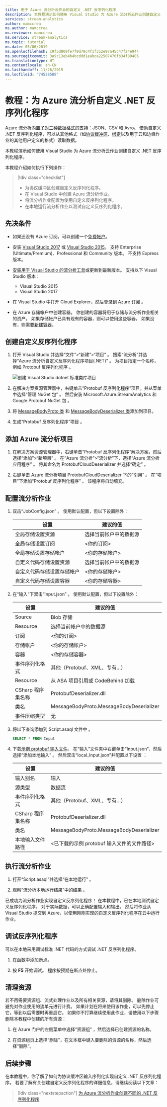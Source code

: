 ```yaml
---
title: 用于 Azure 流分析云作业的自定义 .NET 反序列化程序
description: 本教程演示如何使用 Visual Studio 为 Azure 流分析云作业创建自定义 .NET 反序列化程序。
services: stream-analytics
author: mamccrea
ms.author: mamccrea
ms.reviewer: mamccrea
ms.service: stream-analytics
ms.topic: tutorial
ms.date: 05/06/2019
ms.openlocfilehash: c9f5d909fe7f9d79c4f1f352e97a45c47f24e944
ms.sourcegitcommit: 3a9c13eb4b4bcddd1eabca22507476fb34f89405
ms.translationtype: HT
ms.contentlocale: zh-CN
ms.lasthandoff: 11/26/2019
ms.locfileid: "74528588"
---
```

# <a name="tutorial-custom-net-deserializers-for-azure-stream-analytics"></a>教程：为 Azure 流分析自定义 .NET 反序列化程序

Azure 流分析[内置了对三种数据格式的支持](stream-analytics-parsing-json.md)：JSON、CSV 和 Avro。 借助自定义 .NET 反序列化程序，可以从其他格式（如[协议缓冲区](https://developers.google.com/protocol-buffers/)、[绑定](https://github.com/Microsoft/bond)以及用于云和边缘作业的其他用户定义的格式）读取数据。

本教程演示如何使用 Visual Studio 为 Azure 流分析云作业创建自定义 .NET 反序列化程序。 

本教程介绍如何执行下列操作：

> [!div class="checklist"]
> * 为协议缓冲区创建自定义反序列化程序。
> * 在 Visual Studio 中创建 Azure 流分析作业。
> * 将流分析作业配置为使用自定义反序列化程序。
> * 在本地运行流分析作业以测试自定义反序列化程序。

## <a name="prerequisites"></a>先决条件

* 如果还没有 Azure 订阅，可以创建一个[免费帐户](https://azure.microsoft.com/free/?WT.mc_id=A261C142F)。

* 安装 [Visual Studio 2017](https://www.visualstudio.com/downloads/) 或 [Visual Studio 2015](https://www.visualstudio.com/vs/older-downloads/)。 支持 Enterprise (Ultimate/Premium)、Professional 和 Community 版本。 不支持 Express 版本。

* [安装用于 Visual Studio 的流分析工具](stream-analytics-tools-for-visual-studio-install.md)或更新到最新版本。 支持以下 Visual Studio 版本：
   * Visual Studio 2015
   * Visual Studio 2017

* 在 Visual Studio 中打开 Cloud Explorer，然后登录到 Azure 订阅  。

* 在 Azure 存储帐户中创建容器。
你创建的容器将用于存储与流分析作业相关的资产。 如果存储帐户已具有现有的容器，则可以使用这些容器。 如果没有，则需要[新建容器](../storage/blobs/storage-quickstart-blobs-portal.md)。

## <a name="create-a-custom-deserializer"></a>创建自定义反序列化程序

1. 打开 Visual Studio 并选择“文件”>“新建”>“项目”  。 搜索“流分析”并选择“Azure 流分析自定义反序列化程序项目(.NET)”   。 为项目指定一个名称，例如 Protobuf 反序列化程序  。

   ![创建 Visual Studio dotnet 标准类库项目](./media/custom-deserializer/create-dotnet-library-project.png)

2. 在解决方案资源管理器中，右键单击“Protobuf 反序列化程序”项目，并从菜单中选择“管理 NuGet 包”   。 然后安装 Microsoft.Azure.StreamAnalytics 和 Google.Protobuf NuGet 包   。

3. 将 [MessageBodyProto 类](https://github.com/Azure/azure-stream-analytics/blob/master/CustomDeserializers/Protobuf/MessageBodyProto.cs) 和 [MessageBodyDeserializer 类](https://github.com/Azure/azure-stream-analytics/blob/master/CustomDeserializers/Protobuf/MessageBodyDeserializer.cs)添加到项目。

4. 生成“Protobuf 反序列化程序”项目  。

## <a name="add-an-azure-stream-analytics-project"></a>添加 Azure 流分析项目

1. 在解决方案资源管理器中，右键单击“Protobuf 反序列化程序”解决方案，然后选择“添加”>“新项目”   。 在“Azure 流分析”>“流分析”下，选择“Azure 流分析应用程序”   。 将其命名为 ProtobufCloudDeserializer 并选择“确定”   。 

2. 右键单击 Azure 流分析项目 ProtobufCloudDeserializer 下的“引用”   。 在“项目”下添加“Protobuf 反序列化程序”   。 该程序将自动填充。

## <a name="configure-a-stream-analytics-job"></a>配置流分析作业

1. 双击“JobConfig.json”  。 使用默认配置，但以下设置除外：

   |设置|建议的值|
   |-------|---------------|
   |全局存储设置资源|选择当前帐户中的数据源|
   |全局存储设置订阅| <你的订阅>|
   |全局存储设置存储帐户| <你的存储帐户>|
   |自定义代码存储设置资源|选择当前帐户中的数据源|
   |自定义代码存储设置存储帐户|<你的存储帐户>|
   |自定义代码存储设置容器|<你的存储容器>|

2. 在“输入”下双击“Input.json”   。 使用默认配置，但以下设置除外：

   |设置|建议的值|
   |-------|---------------|
   |Source|Blob 存储|
   |Resource|选择当前帐户中的数据源|
   |订阅|<你的订阅>|
   |存储帐户|<你的存储帐户>|
   |容器|<你的存储容器>|
   |事件序列化格式|其他（Protobuf、XML、专有…）|
   |Resource|从 ASA 项目引用或 CodeBehind 加载|
   |CSharp 程序集名称|ProtobufDeserializer.dll|
   |类名|MessageBodyProto.MessageBodyDeserializer|
   |事件压缩类型|无|

3. 将以下查询添加到 Script.asaql 文件中  。

   ```sql
   SELECT * FROM Input
   ```

4. 下载[示例 protobuf 输入文件](https://github.com/Azure/azure-stream-analytics/blob/master/CustomDeserializers/Protobuf/SimulatedTemperatureEvents.protobuf)。 在“输入”文件夹中右键单击“Input.json”，然后选择“添加本地输入”    。 然后双击“local_Input.json”并配置以下设置  ：

   |设置|建议的值|
   |-------|---------------|
   |输入别名|输入|
   |源类型|数据流|
   |事件序列化格式|其他（Protobuf、XML、专有…）|
   |CSharp 程序集名称|ProtobufDeserializer.dll|
   |类名|MessageBodyProto.MessageBodyDeserializer|
   |本地输入文件路径|<已下载的示例 protobuf 输入文件的文件路径>|

## <a name="execute-the-stream-analytics-job"></a>执行流分析作业

1. 打开“Script.asaql”并选择“在本地运行”   。

2. 观察“流分析本地运行结果”中的结果  。

已成功为流分析作业实现自定义反序列化程序！ 在本教程中，已在本地测试自定义反序列化程序。 对于实际数据，可以正确配置输入和输出。 然后将作业从 Visual Studio 提交到 Azure，以使用刚刚实现的自定义反序列化程序在云中运行作业。

## <a name="debug-your-deserializer"></a>调试反序列化程序

可以在本地采用调试标准 .NET 代码的方式调试 .NET 反序列化程序。 

1. 在函数中添加断点。

2. 按 **F5** 开始调试。 程序按预期在断点处停止。

## <a name="clean-up-resources"></a>清理资源

若不再需要资源组、流式处理作业以及所有相关资源，请将其删除。 删除作业可避免对作业使用的流单元进行计费。 如果计划在将来使用该作业，可以先停止它，等到以后需要时再重启它。 如果你不打算继续使用此作业，请使用以下步骤删除本教程中创建的所有资源：

1. 在 Azure 门户的左侧菜单中选择“资源组”  ，然后选择已创建资源的名称。  

2. 在资源组页上选择“删除”，在文本框中键入要删除的资源的名称，然后选择“删除”。  

## <a name="next-steps"></a>后续步骤

在本教程中，你了解了如何为协议缓冲区输入序列化实现自定义 .NET 反序列化程序。 若要了解有关创建自定义反序列化程序的详细信息，请继续阅读以下文章：

> [!div class="nextstepaction"]
> [为 Azure 流分析作业创建不同的 .NET 反序列化程序](custom-deserializer-examples.md)

